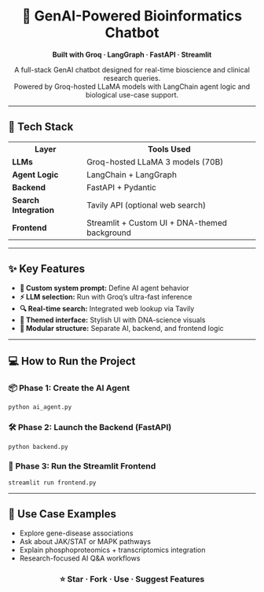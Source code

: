 <h1 align="center">🧬 GenAI-Powered Bioinformatics Chatbot</h1>
<p align="center"><b>Built with Groq · LangGraph · FastAPI · Streamlit</b></p>

<p align="center">
  A full-stack GenAI chatbot designed for real-time bioscience and clinical research queries.<br>
  Powered by Groq-hosted LLaMA models with LangChain agent logic and biological use-case support.
</p>

<hr>

<h2>🚀 Tech Stack</h2>

<table>
  <tr>
    <th>Layer</th>
    <th>Tools Used</th>
  </tr>
  <tr>
    <td><b>LLMs</b></td>
    <td>Groq-hosted LLaMA 3 models (70B)</td>
  </tr>
  <tr>
    <td><b>Agent Logic</b></td>
    <td>LangChain + LangGraph</td>
  </tr>
  <tr>
    <td><b>Backend</b></td>
    <td>FastAPI + Pydantic</td>
  </tr>
  <tr>
    <td><b>Search Integration</b></td>
    <td>Tavily API (optional web search)</td>
  </tr>
  <tr>
    <td><b>Frontend</b></td>
    <td>Streamlit + Custom UI + DNA-themed background</td>
  </tr>
</table>

<hr>

<h2>✨ Key Features</h2>

<ul>
  <li><b>🧠 Custom system prompt:</b> Define AI agent behavior</li>
  <li><b>⚡ LLM selection:</b> Run with Groq’s ultra-fast inference</li>
  <li><b>🔍 Real-time search:</b> Integrated web lookup via Tavily</li>
  <li><b>🎨 Themed interface:</b> Stylish UI with DNA-science visuals</li>
  <li><b>🔌 Modular structure:</b> Separate AI, backend, and frontend logic</li>
</ul>

<hr>

<h2>💻 How to Run the Project</h2>

<h3>📦 Phase 1: Create the AI Agent</h3>
<pre><code>python ai_agent.py</code></pre>

<h3>🛠️ Phase 2: Launch the Backend (FastAPI)</h3>
<pre><code>python backend.py</code></pre>

<h3>🧪 Phase 3: Run the Streamlit Frontend</h3>
<pre><code>streamlit run frontend.py</code></pre>

<hr>

<h2>🔬 Use Case Examples</h2>

<ul>
  <li>Explore gene-disease associations</li>
  <li>Ask about JAK/STAT or MAPK pathways</li>
  <li>Explain phosphoproteomics + transcriptomics integration</li>
  <li>Research-focused AI Q&A workflows</li>
</ul>

<h3 align="center">⭐ Star · Fork · Use · Suggest Features</h3>
